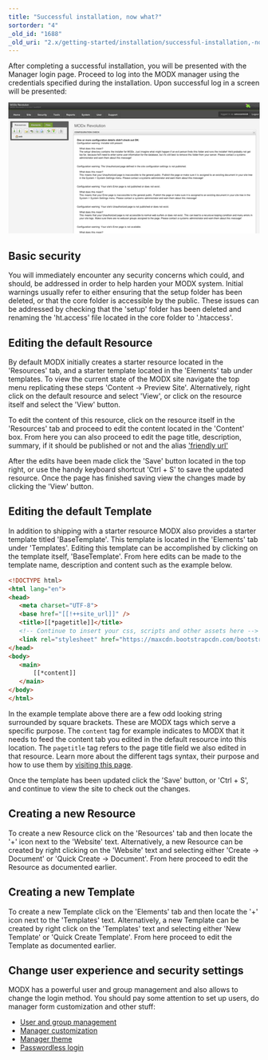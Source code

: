 ```yaml
---
title: "Successful installation, now what?"
sortorder: "4"
_old_id: "1688"
_old_uri: "2.x/getting-started/installation/successful-installation,-now-what-do-i-do"
---
```


After completing a successful installation, you will be presented with the Manager login page. Proceed to log into the MODX manager using the credentials specified during the installation. Upon successful log in a screen will be presented:  

![](first_login.png)

## Basic security

You will immediately encounter any security concerns which could, and should, be addressed in order to help harden your MODX system. Initial warnings usually refer to either ensuring that the setup folder has been deleted, or that the core folder is accessible  by the public. These issues can be addressed by checking that the 'setup' folder has been deleted and renaming the 'ht.access' file located in the core folder to '.htaccess'.

## Editing the default Resource

By default MODX initially creates a starter resource located in the 'Resources' tab, and a starter template located in the 'Elements' tab under templates. To view the current state of the MODX site navigate the top menu replicating these steps 'Content -> Preview Site'. Alternatively, right click on the default resource and select 'View', or click on the resource itself and select the 'View' button.

To edit the content of this resource, click on the resource itself in the 'Resources' tab and proceed to edit the content located in the 'Content' box. From here you can also proceed to edit the page title, description, summary, if it should be published or not and the alias ['friendly url'](getting-started/friendly-urls "Learn about 'Friendly URLs'")

After the edits have been made click the 'Save' button located in the top right, or use the handy keyboard shortcut 'Ctrl + S' to save the updated resource. Once the page has finished saving view the changes made by clicking the 'View' button.  

## Editing the default Template

In addition to shipping with a starter resource MODX also provides a starter template titled 'BaseTemplate'. This template is located in the 'Elements' tab under 'Templates'. Editing this template can be accomplished by clicking on the template itself, 'BaseTemplate'. From here edits can be made to the template name, description and content such as the example below.

 ```html
<!DOCTYPE html>
<html lang="en">
<head>
    <meta charset="UTF-8">
    <base href="[[!++site_url]]" />
    <title>[[*pagetitle]]</title>
    <!-- Continue to insert your css, scripts and other assets here -->
    <link rel="stylesheet" href="https://maxcdn.bootstrapcdn.com/bootstrap/4.0.0/css/bootstrap.min.css">
</head>
<body>
    <main>
        [[*content]]
    </main>
</body>
</html>
```

In the example template above there are a few odd looking string surrounded by square brackets. These are MODX tags which serve a specific purpose. The `content` tag for example indicates to MODX that it needs to feed the content tab you edited in the default resource into this location. The `pagetitle` tag refers to the page title field we also edited in that resource. Learn more about the different tags syntax, their purpose and how to use them by [visiting this page](building-sites/tag-syntax "Learn more about the MODX tag syntax").  

Once the template has been updated click the 'Save' button, or 'Ctrl + S', and continue to view the site to check out the changes.

## Creating a new Resource

To create a new Resource click on the 'Resources' tab and then locate the '+' icon next to the 'Website' text. Alternatively, a new Resource can be created by right clicking on the 'Website' text and selecting either 'Create -> Document' or 'Quick Create -> Document'. From here proceed to edit the Resource as documented earlier.

## Creating a new Template

To create a new Template click on the 'Elements' tab and then locate the '+' icon next to the 'Templates' text. Alternatively, a new Template can be created by right click on the 'Templates' text and selecting either 'New Template' or 'Quick Create Template'. From here proceed to edit the Template as documented earlier.

## Change user experience and security settings
MODX has a powerful user and group management and also allows to change the
login method. You should pay some attention to set up users, do manager form
customization and other stuff: 
 
 * [User and group management](../building-sites/client-proofing/security/users.md)
 * [Manager customization](../building-sites/client-proofing/form-customization)
 * [Manager theme](../building-sites/client-proofing/custom-manager-themes.md)
 * [Passwordless login](../building-sites/client-proofing/security/passwordless-login)
 
 
